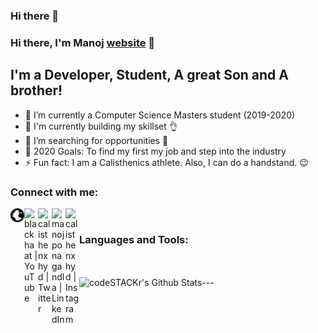 ### Hi there 👋

<!--
**mjay768/mjay768** is a ✨ _special_ ✨ repository because its `README.md` (this file) appears on your GitHub profile.

Here are some ideas to get you started:

- 🔭 I’m currently working on ...
- 🌱 I’m currently learning ...
- 👯 I’m looking to collaborate on ...
- 🤔 I’m looking for help with ...
- 💬 Ask me about ...
- 📫 How to reach me: ...
- 😄 Pronouns: ...
- ⚡ Fun fact: ...
-->

### Hi there, I'm Manoj [website] 👋

## I'm a Developer, Student, A great Son and A brother!
- 🔭 I’m currently a Computer Science Masters student (2019-2020)
- 🌱 I'm currently building my skillset 👌
- 👯 I’m searching for opportunities 👀
- 🥅 2020 Goals: To find my first my job and step into the industry
- ⚡ Fun fact: I am a Calisthenics athlete. Also, I can do a handstand. 😉

### Connect with me:

[<img align="left" alt="indusmagazine.in" width="22px" src="https://raw.githubusercontent.com/iconic/open-iconic/master/svg/globe.svg" />][website]
[<img align="left" alt="blackhaat | YouTube" width="22px" src="https://cdn.jsdelivr.net/npm/simple-icons@v3/icons/youtube.svg" />][youtube]
[<img align="left" alt="calisthenxhyd | Twitter" width="22px" src="https://cdn.jsdelivr.net/npm/simple-icons@v3/icons/twitter.svg" />][twitter]
[<img align="left" alt="manojponagandla | LinkedIn" width="22px" src="https://cdn.jsdelivr.net/npm/simple-icons@v3/icons/linkedin.svg" />][linkedin]
[<img align="left" alt="calisthenxhyd | Instagram" width="22px" src="https://cdn.jsdelivr.net/npm/simple-icons@v3/icons/instagram.svg" />][instagram]

<br />

### Languages and Tools:


<br />
<br />
---

<img align="left" alt="codeSTACKr's Github Stats" src="https://github-readme-stats.vercel.app/api?username=codeSTACKr&show_icons=true&hide_border=true" />

[website]: https://indusmagazine.in
[twitter]: https://twitter.com/calisthenxhyd
[youtube]: https://www.youtube.com/channel/UClwyrOhyH-K6cCZzkpPjrTA
[instagram]: https://instagram.com/calisthenxhyd
[linkedin]: https://www.linkedin.com/in/manojponagandla/

